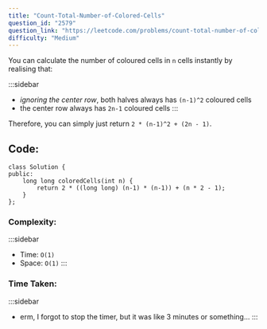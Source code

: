 ```yaml
---
title: "Count-Total-Number-of-Colored-Cells"
question_id: "2579"
question_link: "https://leetcode.com/problems/count-total-number-of-colored-cells/"
difficulty: "Medium"
---
```


You can calculate the number of coloured cells in `n` cells instantly by realising that:

:::sidebar
- *ignoring the center row*, both halves always has `(n-1)^2` coloured cells
- the center row always has `2n-1` coloured cells
:::

Therefore, you can simply just return `2 * (n-1)^2 + (2n - 1)`.

## Code<span>:</span>

```{.cpp}
class Solution {
public:
    long long coloredCells(int n) {
        return 2 * ((long long) (n-1) * (n-1)) + (n * 2 - 1);   
    }
};
```

### Complexity<span>:</span>

:::sidebar
- Time: `O(1)`
- Space: `O(1)`
:::


### Time Taken<span>:</span>

:::sidebar
- erm, I forgot to stop the timer, but it was like 3 minutes or something...
:::
